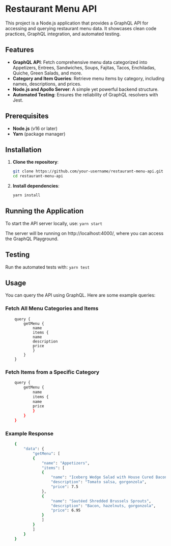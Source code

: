 # Restaurant Menu API

This project is a Node.js application that provides a GraphQL API for accessing and querying restaurant menu data. It showcases clean code practices, GraphQL integration, and automated testing.

## Features

- **GraphQL API**: Fetch comprehensive menu data categorized into Appetizers, Entrees, Sandwiches, Soups, Fajitas, Tacos, Enchiladas, Quiche, Green Salads, and more.
- **Category and Item Queries**: Retrieve menu items by category, including names, descriptions, and prices.
- **Node.js and Apollo Server**: A simple yet powerful backend structure.
- **Automated Testing**: Ensures the reliability of GraphQL resolvers with Jest.

## Prerequisites

- **Node.js** (v16 or later)
- **Yarn** (package manager)

## Installation

1. **Clone the repository**:
   ```bash
   git clone https://github.com/your-username/restaurant-menu-api.git
   cd restaurant-menu-api
2. **Install dependencies**:
    ```bash
    yarn install
## Running the Application
To start the API server locally, use:
    ```
    yarn start
    ```

The server will be running on http://localhost:4000/, where you can access the GraphQL Playground.

## Testing
Run the automated tests with:
    ```
    yarn test
    ```
## Usage
You can query the API using GraphQL. Here are some example queries:

### Fetch All Menu Categories and Items
```
    query {
        getMenu {
            name
            items {
            name
            description
            price
            }
        }
    }
```

### Fetch Items from a Specific Category
```bash
    query {
        getMenu {
            name
            items {
            name
            price
            }
        }
    }
```
   
### Example Response
```bash
    {
        "data": {
            "getMenu": [
            {
                "name": "Appetizers",
                "items": [
                {
                    "name": "Iceberg Wedge Salad with House Cured Bacon",
                    "description": "Tomato salsa, gorgonzola",
                    "price": 7.5
                },
                {
                    "name": "Sautéed Shredded Brussels Sprouts",
                    "description": "Bacon, hazelnuts, gorgonzola",
                    "price": 6.95
                }
                ]
            }
            ]
        }
    }
```

